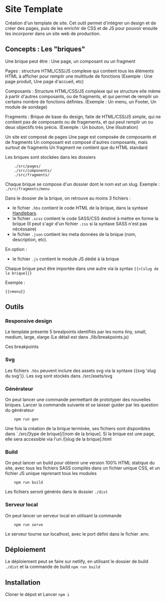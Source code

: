 # Site Template

Création d'un template de site. Cet outil permet d'intégrer un design et de créer des pages, puis de les enrichir de CSS et de JS pour pouvoir ensuite les incorporer dans un site web de production.

## Concepts : Les "briques"

Une brique peut être : Une page, un composant ou un fragment

Pages : structure HTML/CSS/JS complexe qui contient tous les éléments HTML à afficher pour remplir une multitude de fonctions (Exemple : Une page produit, Une page d'accueil, etc)

Composants : Structure HTML/CSS/JS complexe qui se structure elle même à partir d'autres composants, ou de fragments, et qui permet de remplir un certains nombre de fonctions définies. (Exemple : Un menu, un Footer, Un module de sondage)

Fragments : Brique de base du design, faite de HTML/CSS/JS simple, qui ne contient pas de composants ou de fragements, et qui peut remplir un ou deux objectifs très précis. (Exemple : Un bouton, Une illsutration)

Un site est composé de pages
Une page est composée de composants et de fragments
Un composant est composé d'autres composants, mais surtout de fragments
Un fragment ne contient que du HTML standard

Les briques sont stockées dans les dossiers

```
    ./src/pages/
    ./src/components/
    ./src/fragments/
```

Chaque brique se compose d'un dossier dont le nom est un slug. Exemple : `./src/fragments/menu`

Dans le dossier de la brique, on retrouve au moins 3 fichiers :

- le fichier `.hbs` contient le code HTML de la brique, dans la syntaxe [Handlebars](https://handlebarsjs.com/).
- le fichier `.scss` contient le code SASS/CSS destiné à mettre en forme la brique (Il peut s'agir d'un fichier `.css` si la syntaxe SASS n'est pas nécéssaire)
- le fichier `.json` contient les meta données de la brique (nom, description, etc).

En option :

- le fichier `.js` contient le module JS dédié à la brique

Chaque brique peut être importée dans une autre via la syntax `{{>[slug de la brique]}}`

Exemple :

```
{{>menu}}
```

## Outils

### Responsive design

Le template présente 5 brealpoints identifiés par les noms tiny, small, medium, large, xlarge (Le détail est dans ./lib/breakpoints.js)

Ces breakpoints

### Svg

Les fichiers `.hbs` peuvent inclure des assets svg via la syntaxe {{svg 'slug du svg'}}. Les svg sont stockés dans ./src/asets/svg

### Générateur

On peut lancer une commande permettant de prototyper des nouvelles briques. Lancer la commande suivante et se laisser guider par les question du générateur

```
    npm run gen
```

Une fois la création de la brique terminée, ses fichiers sont disponibles dans `./src/[type de brique]/[nom de la brique]. Si la brique est une page, elle sera accessible via l'uri /[slug de la brique].html

### Build

On peut lancer un build pour obtenir une version 100% HTML statique du site, avec tous les fichiers SASS compilés dans un fichier unique CSS, et un fichier JS unique reprenant tous les modules

```
    npm run build
```

Les fichiers seront générés dans le dossier `./dist`

### Serveur local

On peut lancer un serveur local en utilisant la commande

```
    npm run serve
```

Le serveur tourne sur localhost, avec le port défini dans le fichier .env.

## Déploiement

Le déploiement peut se faire sur netlify, en utilisant le dossier de build `./dist` et la commande de build `npm run build`

## Installation

Cloner le dépot et Lancer `npm i`
